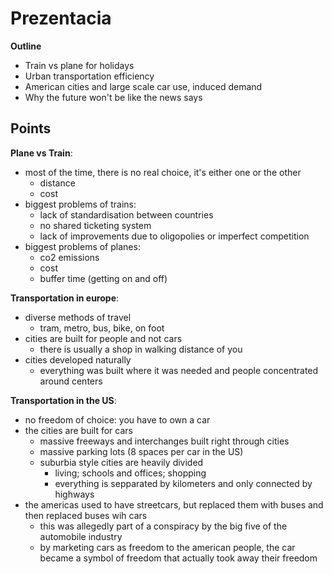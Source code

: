 # Prezentacia

**Outline**
- Train vs plane for holidays
- Urban transportation efficiency
- American cities and large scale car use, induced demand
- Why the future won't be like the news says

## Points

**Plane vs Train**:
- most of the time, there is no real choice, it's either one or the other
	- distance
	- cost
- biggest problems of trains:
	- lack of standardisation between countries
	- no shared ticketing system
	- lack of improvements due to oligopolies or imperfect competition
- biggest problems of planes: 
	- co2 emissions
	- cost
	- buffer time (getting on and off)

**Transportation in europe**:
- diverse methods of travel
	- tram, metro, bus, bike, on foot
- cities are built for people and not cars
	- there is usually a shop in walking distance of you
- cities developed naturally
	- everything was built where it was needed and people concentrated around centers

**Transportation in the US**:
- no freedom of choice: you have to own a car
- the cities are built for cars
	- massive freeways and interchanges built right through cities
	- massive parking lots (8 spaces per car in the US)
	- suburbia style cities are heavily divided
		- living; schools and offices; shopping
		- everything is sepparated by kilometers and only connected by highways
- the americas used to have streetcars, but replaced them with buses and then replaced buses wih cars
	- this was allegedly part of a conspiracy by the big five of the automobile industry
	- by marketing cars as freedom to the american people, the car became a symbol of freedom that actually took away their freedom